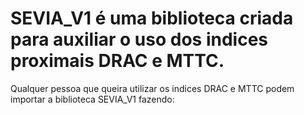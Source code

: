 # SEVIA_V1 é uma biblioteca criada para auxiliar o uso dos indices proximais DRAC e MTTC.
Qualquer pessoa que queira utilizar os indices DRAC e MTTC podem importar a biblioteca SEVIA_V1 
fazendo: 
